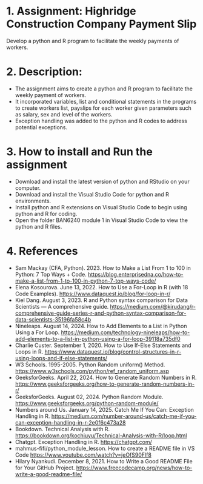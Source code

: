 # 1. Assignment: Highridge Construction Company Payment Slip

Develop a python and R program to facilitate the weekly payments of workers.

# 2. Description: 

- The assignment aims to create a python and R program to facilitate the weekly payment of workers.
- It incorporated variables, list and conditional statements in the programs to create workers list, payslips for each worker given parameters such as salary, sex and level of the workers.
- Exception handling was added to the python and R codes to address potential exceptions.


# 3. How to install and Run the assignment

- Download and install the latest version of python and RStudio on your computer.
- Download and install the Visual Studio Code for python and R environments.
- Install python and R extensions on Visual Studio Code to begin using python and R for coding.
- Open the folder BAN6240 module 1 in Visual Studio Code to view the python and R files.

# 4. References
 
 - Sam Mackay (CFA, Python). 2023. How to Make a List From 1 to 100 in Python: 7 Top Ways + Code.
 https://blog.enterprisedna.co/how-to-make-a-list-from-1-to-100-in-python-7-top-ways-code/
 - Elena Kosourova. June 13, 2022. How to Use a For-Loop in R (with 18 Code Examples).
 https://www.dataquest.io/blog/for-loop-in-r/
 - Kiel Dang. August 3, 2023. R and Python syntax comparison for Data Scientists — A comprehensive guide.
 https://medium.com/@kirudang/r-comprehensive-guide-series-r-and-python-syntax-comparison-for-data-scientists-35196fa58c4b
 - Nineleaps. August 14, 2024. How to Add Elements to a List in Python Using a For Loop.
 https://medium.com/technology-nineleaps/how-to-add-elements-to-a-list-in-python-using-a-for-loop-39118a735df0
 - Charlie Custer. September 1, 2020. How to Use If-Else Statements and Loops in R.
 https://www.dataquest.io/blog/control-structures-in-r-using-loops-and-if-else-statements/
 - W3 Schools. 1995-2005. Python Random uniform() Method. 
 https://www.w3schools.com/python/ref_random_uniform.asp
 - GeeksforGeeks. April 22, 2024. How to Generate Random Numbers in R.
 https://www.geeksforgeeks.org/how-to-generate-random-numbers-in-r/
 - GeeksforGeeks. August 02, 2024. Python Random Module.
 https://www.geeksforgeeks.org/python-random-module/
 - Numbers around Us. January 14, 2025. Catch Me If You Can: Exception Handling in R.
 https://medium.com/number-around-us/catch-me-if-you-can-exception-handling-in-r-2e0f6c473a28
 - Bookdown. Technical Analysis with R. 
 https://bookdown.org/kochiuyu/Technical-Analysis-with-R/loop.html
 - Chatgpt. Exception Handling in R.
 https://chatgpt.com/
 - mahmus-fifi/python_module_lesson. How to create a README file in VS Code
 https://www.youtube.com/watch?v=jeOfS90Flf8
 - Hilary Nyankudi. December 8, 2021. How to Write a Good README File for Your GitHub Project.
 https://www.freecodecamp.org/news/how-to-write-a-good-readme-file/

